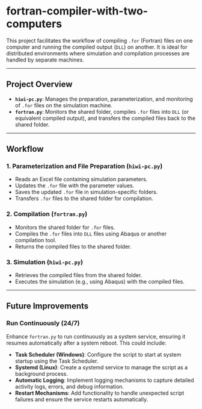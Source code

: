 # fortran-compiler-with-two-computers

This project facilitates the workflow of compiling `.for` (Fortran) files on one computer and running the compiled output (`DLL`) on another. It is ideal for distributed environments where simulation and compilation processes are handled by separate machines.

---

## Project Overview

- **`hiwi-pc.py`**: Manages the preparation, parameterization, and monitoring of `.for` files on the simulation machine.
- **`fortran.py`**: Monitors the shared folder, compiles `.for` files into `DLL` (or equivalent compiled output), and transfers the compiled files back to the shared folder.

---

## Workflow

### 1. Parameterization and File Preparation (`hiwi-pc.py`)
- Reads an Excel file containing simulation parameters.
- Updates the `.for` file with the parameter values.
- Saves the updated `.for` file in simulation-specific folders.
- Transfers `.for` files to the shared folder for compilation.

### 2. Compilation (`fortran.py`)
- Monitors the shared folder for `.for` files.
- Compiles the `.for` files into `DLL` files using Abaqus or another compilation tool.
- Returns the compiled files to the shared folder.

### 3. Simulation (`hiwi-pc.py`)
- Retrieves the compiled files from the shared folder.
- Executes the simulation (e.g., using Abaqus) with the compiled files.

---

## Future Improvements

### Run Continuously (24/7)
Enhance `fortran.py` to run continuously as a system service, ensuring it resumes automatically after a system reboot. This could include:

- **Task Scheduler (Windows)**: Configure the script to start at system startup using the Task Scheduler.
- **Systemd (Linux)**: Create a systemd service to manage the script as a background process.
- **Automatic Logging**: Implement logging mechanisms to capture detailed activity logs, errors, and debug information.
- **Restart Mechanisms**: Add functionality to handle unexpected script failures and ensure the service restarts automatically.
